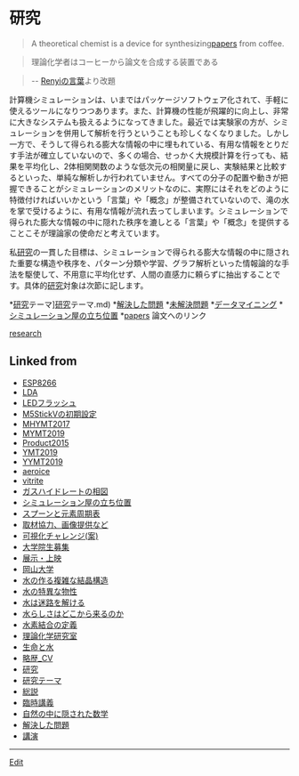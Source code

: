 # 研究

>A theoretical chemist is a device for synthesizing[papers](papers.md) from coffee.

>理論化学者はコーヒーから論文を合成する装置である

>-- [Renyiの言葉](https://ja.wikipedia.org/wiki/%E3%83%AC%E3%83%BC%E3%83%8B%E3%83%BB%E3%82%A2%E3%83%AB%E3%83%95%E3%83%AC%E3%83%BC%E3%83%89)より改題



計算機シミュレーションは、いまではパッケージソフトウェア化されて、手軽に使えるツールになりつつあります。また、計算機の性能が飛躍的に向上し、非常に大きなシステムも扱えるようになってきました。最近では実験家の方が、シミュレーションを併用して解析を行うということも珍しくなくなりました。しかし一方で、そうして得られる膨大な情報の中に埋もれている、有用な情報をとりだす手法が確立していないので、多くの場合、せっかく大規模計算を行っても、結果を平均化し、2体相関関数のような低次元の相関量に戻し、実験結果と比較するといった、単純な解析しか行われていません。すべての分子の配置や動きが把握できることがシミュレーションのメリットなのに、実際にはそれをどのように特徴付ければいいかという「言葉」や「概念」が整備されていないので、滝の水を掌で受けるように、有用な情報が流れ去ってしまいます。シミュレーションで得られた膨大な情報の中に隠れた秩序を漉しとる「言葉」や「概念」を提供することこそが理論家の使命だと考えています。

私[研究](研究.md)の一貫した目標は、シミュレーションで得られる膨大な情報の中に隠された重要な構造や秩序を、パターン分類や学習、グラフ解析といった情報論的な手法を駆使して、不用意に平均化せず、人間の直感力に頼らずに抽出することです。具体的[研究](研究.md)対象は次節に記します。


*[研究](研究.md)テーマ][研究](研究.md)テーマ.md)
*[解決した問題](解決した問題.md)
*[未解決問題](未解決問題.md)
*[データマイニング](データマイニング.md)
*[シミュレーション屋の立ち位置](シミュレーション屋の立ち位置.md)
*[papers](papers.md) 論文へのリンク

[research](research.md) 




## Linked from

* [ESP8266](ESP8266.md)
* [LDA](LDA.md)
* [LEDフラッシュ](LEDフラッシュ.md)
* [M5StickVの初期設定](M5StickVの初期設定.md)
* [MHYMT2017](MHYMT2017.md)
* [MYMT2019](MYMT2019.md)
* [Product2015](Product2015.md)
* [YMT2019](YMT2019.md)
* [YYMT2019](YYMT2019.md)
* [aeroice](aeroice.md)
* [vitrite](vitrite.md)
* [ガスハイドレートの相図](ガスハイドレートの相図.md)
* [シミュレーション屋の立ち位置](シミュレーション屋の立ち位置.md)
* [スプーンと元素周期表](スプーンと元素周期表.md)
* [取材協力、画像提供など](取材協力、画像提供など.md)
* [可視化チャレンジ(案)](可視化チャレンジ(案).md)
* [大学院生募集](大学院生募集.md)
* [展示・上映](展示・上映.md)
* [岡山大学](岡山大学.md)
* [水の作る複雑な結晶構造](水の作る複雑な結晶構造.md)
* [水の特異な物性](水の特異な物性.md)
* [水は迷路を解ける](水は迷路を解ける.md)
* [水らしさはどこから来るのか](水らしさはどこから来るのか.md)
* [水素結合の定義](水素結合の定義.md)
* [理論化学研究室](理論化学研究室.md)
* [生命と水](生命と水.md)
* [略歴_CV](略歴_CV.md)
* [研究](研究.md)
* [研究テーマ](研究テーマ.md)
* [総説](総説.md)
* [臨時講義](臨時講義.md)
* [自然の中に隠された数学](自然の中に隠された数学.md)
* [解決した問題](解決した問題.md)
* [講演](講演.md)


----
[Edit](https://github.com/vitroid/vitroid.github.io/edit/master/MD/研究.md)
